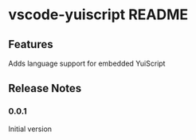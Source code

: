 # vscode-yuiscript README

## Features

Adds language support for embedded YuiScript

## Release Notes

### 0.0.1

Initial version
